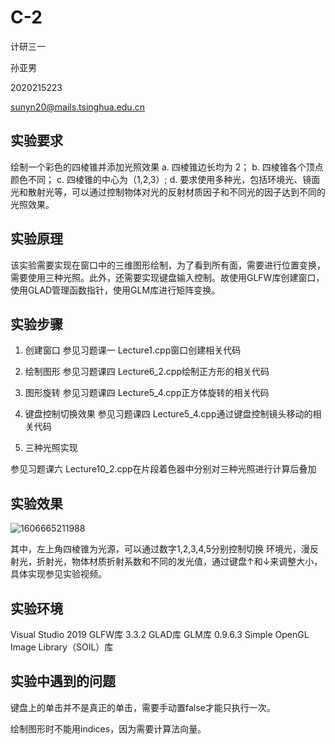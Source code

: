 # C-2

计研三一

孙亚男

2020215223

sunyn20@mails.tsinghua.edu.cn



## 实验要求

绘制一个彩色的四棱锥并添加光照效果
a.	四棱锥边长均为 2；
b.	四棱锥各个顶点颜色不同；
c.	四棱锥的中心为（1,2,3）;
d.	要求使用多种光，包括环境光、镜面光和散射光等，可以通过控制物体对光的反射材质因子和不同光的因子达到不同的光照效果。



## 实验原理

该实验需要实现在窗口中的三维图形绘制，为了看到所有面，需要进行位置变换，需要使用三种光照。此外，还需要实现键盘输入控制。故使用GLFW库创建窗口，使用GLAD管理函数指针，使用GLM库进行矩阵变换。



## 实验步骤

1. 创建窗口
  参见习题课一 Lecture1.cpp窗口创建相关代码

2. 绘制图形
  参见习题课四 Lecture6_2.cpp绘制正方形的相关代码

3. 图形旋转
  参见习题课四 Lecture5_4.cpp正方体旋转的相关代码

4. 键盘控制切换效果
  参见习题课四 Lecture5_4.cpp通过键盘控制镜头移动的相关代码

5. 三种光照实现

  参见习题课六 Lecture10_2.cpp在片段着色器中分别对三种光照进行计算后叠加



## 实验效果

![1606665211988](C:/Users/80592/AppData/Roaming/Typora/typora-user-images/1606665211988.png)



其中，左上角四棱锥为光源，可以通过数字1,2,3,4,5分别控制切换 环境光，漫反射光，折射光，物体材质折射系数和不同的发光值，通过键盘↑和↓来调整大小，具体实现参见实验视频。



## 实验环境

Visual Studio 2019
GLFW库 3.3.2
GLAD库
GLM库 0.9.6.3
Simple OpenGL Image Library（SOIL）库



## 实验中遇到的问题

键盘上的单击并不是真正的单击，需要手动置false才能只执行一次。

绘制图形时不能用indices，因为需要计算法向量。
